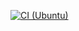 [![CI (Ubuntu)](https://github.com/tsdl-oss/java/actions/workflows/main.yml/badge.svg)](https://github.com/tsdl-oss/java/actions/workflows/main.yml)